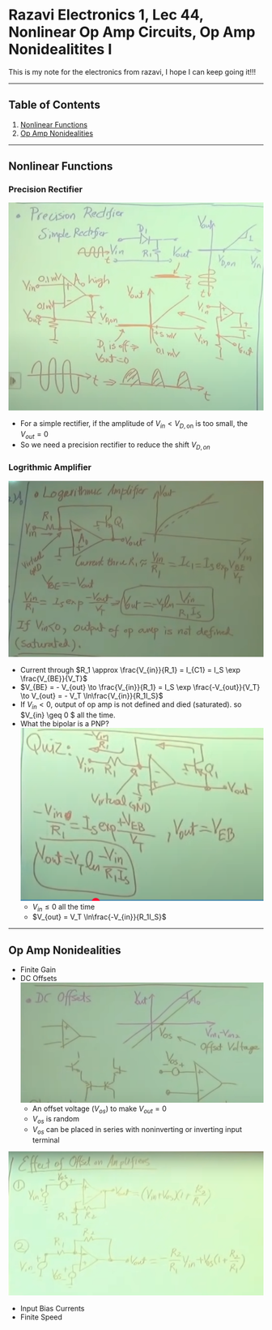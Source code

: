 # Razavi Electronics 1, Lec 44, Nonlinear Op Amp Circuits, Op Amp Nonidealitites I

This is my note for the electronics from razavi, I hope I can keep going it!!!

---

## Table of Contents
1. [Nonlinear Functions](#nonlinear-functions)
2. [Op Amp Nonidealities](#op-amp-nonidealities)



---
## Nonlinear Functions
### Precision Rectifier 
![](/images/PreciseRectifier.png)
+ For a simple rectifier, if the amplitude of $V_{in} < V_{D, \text{on}}$ is too small, the $V_{out} = 0$
+ So we need a precision rectifier to reduce the shift $V_{D, on}$

### Logrithmic Amplifier 
![](/images/LogrithmicAmplifier.png)
+ Current through $R_1 \approx \frac{V_{in}}{R_1} = I_{C1} = I_S \exp \frac{V_{BE}}{V_T}$ 
+ $V_{BE} = - V_{out} \to \frac{V_{in}}{R_1} = I_S \exp \frac{-V_{out}}{V_T} \to V_{out} = - V_T \ln\frac{V_{in}}{R_1I_S}$
+ If $V_{in} < 0$, output of op amp is not defined and died (saturated). so $V_{in} \geq 0 $ all the time.
+ What the bipolar is a PNP?
![](/images/PNPLogrithmicAmp.png)
    + $V_{in} \leq 0$ all the time
    + $V_{out} = V_T \ln\frac{-V_{in}}{R_1I_S}$


---
## Op Amp Nonidealities
+ Finite Gain
+ DC Offsets
![](/images/DCoffset.png)
    + An offset voltage ($V_{os}$) to make $V_{out} = 0$
    + $V_{os}$ is random 
    + $V_{os}$ can be placed in series with noninverting or inverting input terminal

![](/images/EffectOffsetAmp.png)
+ Input Bias Currents
+ Finite Speed 


 